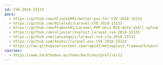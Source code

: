 ```yaml
---
id: CVE-2018-15133
pocs:
  - https://github.com/AlienX2001/better-poc-for-CVE-2018-15133
  - https://github.com/Bilelxdz/Laravel-CVE-2018-15133
  - https://github.com/Prabesh01/Laravel-PHP-Unit-RCE-Auto-shell-uploader
  - https://github.com/aljavier/exploit_laravel_cve-2018-15133
  - https://github.com/iansangaji/laravel-rce-cve-2018-15133
  - https://github.com/kozmic/laravel-poc-CVE-2018-15133
  - https://raw.githubusercontent.com/rapid7/metasploit-framework/master/modules/exploits/unix/http/laravel_token_unserialize_exec.rb
courses:
  - https://www.hackthebox.eu/home/machines/profile/11
---
```

